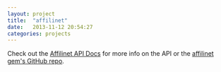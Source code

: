 ```yaml
---
layout: project
title:  "affilinet"
date:   2013-11-12 20:54:27
categories: projects
---
```


Check out the [Affilinet API Docs][affilinet] for more info on the API or the [affilinet gem's GitHub repo][affilinet-gh].

[affilinet-gh]: https://github.com/esampaio/affilinet
[affilinet]:    http://developer.affili.net
